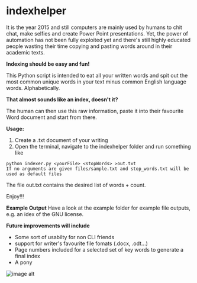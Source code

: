# indexhelper

It is the year 2015 and still computers are mainly used by humans to chit chat, make selfies and create Power Point presentations. Yet, the power of automation has not been fully exploited yet and there's still highly educated people wasting their time copying and pasting words around in their academic texts.

**Indexing should be easy and fun!**

This Python script is intended to eat all your written words and spit out the most common unique words in your text minus common English language words. Alphabetically.

**That almost sounds like an index, doesn't it?**

The human can then use this raw information, paste it into their favourite Word document and start from there.

**Usage:**

1. Create a .txt document of your writing
2. Open the terminal, navigate to the indexhelper folder and run something like
```
python indexer.py <yourFile> <stopWords> >out.txt
If no arguments are given files/sample.txt and stop_words.txt will be used as default files
```
The file out.txt contains the desired list of words + count.

Enjoy!!!

**Example Output**
Have a look at the example folder for example file outputs, e.g. an idex of the GNU license.


**Future improvements will include**

* Some sort of usabilty for non CLI friends
* support for writer's favourite file fomats (.docx, .odt...)
* Page numbers included for a selected set of key words to generate a final index
* A pony

![image alt](http://www.publicdomainpictures.net/pictures/80000/velka/a-pony-1393433833jWp.jpg "This Pony")
